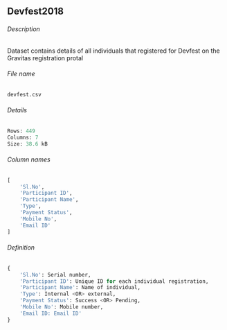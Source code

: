 ## Devfest2018

###### Description
Dataset contains details of all individuals that registered for Devfest on the Gravitas registration protal

###### File name
```py
devfest.csv
```

###### Details
```py
Rows: 449
Columns: 7
Size: 38.6 kB
```

###### Column names
```py
[
    'Sl.No', 
    'Participant ID', 
    'Participant Name', 
    'Type', 
    'Payment Status', 
    'Mobile No', 
    'Email ID'
]
```

###### Definition
```py
{
    'Sl.No': Serial number,
    'Participant ID': Unique ID for each individual registration, 
    'Participant Name': Name of individual, 
    'Type': Internal <OR> external, 
    'Payment Status': Success <OR> Pending, 
    'Mobile No': Mobile number, 
    'Email ID: Email ID'
}